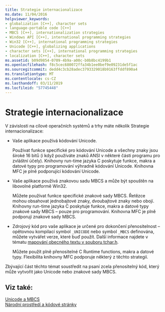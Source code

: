 ```yaml
---
title: Strategie internacionalizace
ms.date: 11/04/2016
helpviewer_keywords:
- globalization [C++], character sets
- language-portable code [C++]
- MBCS [C++], internationalization strategies
- Windows API [C++], international programming strategies
- Win32 [C++], international programming strategies
- Unicode [C++], globalizing applications
- character sets [C++], international programming strategies
- localization [C++], character sets
ms.assetid: b09d9854-0709-4b9a-a00c-b0b8bc4199b1
ms.openlocfilehash: f8c5cec680072ffa34b1ee0bef9e09231de5f1ac
ms.sourcegitcommit: dedd4c3cb28adec3793329018b9163ffddf890a4
ms.translationtype: MT
ms.contentlocale: cs-CZ
ms.lasthandoff: 03/11/2019
ms.locfileid: "57745448"
---
```

# <a name="internationalization-strategies"></a>Strategie internacionalizace

V závislosti na cílové operačních systémů a trhy máte několik Strategie internacionalizace:

- Vaše aplikace používá kódování Unicode.

   Používat funkce specifické pro kódování Unicode a všechny znaky jsou široké 16 bitů (i když používáte znaků ANSI v některé části programu pro zvláštní účely). Knihovny run-time jazyka C poskytuje funkce, makra a datové typy pro programování výhradně kódování Unicode. Knihovna MFC je plně podporující kódování Unicode.

- Vaše aplikace používá znakovou sadu MBCS a může být spouštěn na libovolné platformě Win32.

   Můžete používat funkce specifické znakové sady MBCS. Řetězce mohou obsahovat jednobajtové znaky, dvoubajtové znaky nebo obojí. Knihovny run-time jazyka C poskytuje funkce, makra a datové typy znakové sady MBCS – pouze pro programování. Knihovna MFC je plně podporují znakové sady MBCS.

- Zdrojový kód pro vaše aplikace je určené pro dokončení přenositelnost – opětovnou kompilací symbol `_UNICODE` nebo symbol `_MBCS` definována, můžete vytvářet verze, které buď použít. Další informace najdete v tématu [mapování obecného textu v souboru tchar.h](../text/generic-text-mappings-in-tchar-h.md).

   Můžete použít plně přenositelné C Runtime functions, makra a datové typy. Flexibilita knihovny MFC podporuje některý z těchto strategií.

Zbývající část těchto témat soustředit na psaní zcela přenositelný kód, který může vytvořit jako Unicode nebo znakové sady MBCS.

## <a name="see-also"></a>Viz také:

[Unicode a MBCS](../text/unicode-and-mbcs.md)<br/>
[Národní prostředí a kódové stránky](../text/locales-and-code-pages.md)
